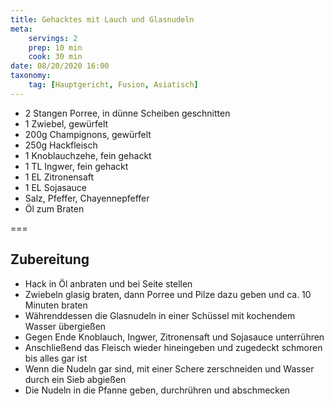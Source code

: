 ```yaml
---
title: Gehacktes mit Lauch und Glasnudeln
meta:
    servings: 2
    prep: 10 min
    cook: 30 min
date: 08/20/2020 16:00
taxonomy:
    tag: [Hauptgericht, Fusion, Asiatisch]
---
```

* 2 Stangen Porree, in dünne Scheiben geschnitten
* 1 Zwiebel, gewürfelt
* 200g Champignons, gewürfelt
* 250g Hackfleisch
* 1 Knoblauchzehe, fein gehackt
* 1 TL Ingwer, fein gehackt
* 1 EL Zitronensaft
* 1 EL Sojasauce
* Salz, Pfeffer, Chayennepfeffer
* Öl zum Braten

===

## Zubereitung

* Hack in Öl anbraten und bei Seite stellen
* Zwiebeln glasig braten, dann Porree und Pilze dazu geben und ca. 10 Minuten braten
* Währenddessen die Glasnudeln in einer Schüssel mit kochendem Wasser übergießen
* Gegen Ende Knoblauch, Ingwer, Zitronensaft und Sojasauce unterrühren
* Anschließend das Fleisch wieder hineingeben und zugedeckt schmoren bis alles gar ist
* Wenn die Nudeln gar sind, mit einer Schere zerschneiden und Wasser durch ein Sieb abgießen
* Die Nudeln in die Pfanne geben, durchrühren und abschmecken